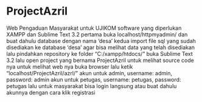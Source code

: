 # ProjectAzril
Web Pengaduan Masyarakat untuk UJIKOM
software yang diperlukan XAMPP dan Sublime Text 3.2
pertama buka localhost/httpmyadmin/ dan buat dahulu database dengan nama ‘desa’
kedua import file sql yang sudah disediakan ke database ‘desa’ agar bisa melihat data yang telah disediakan
lalu pindahkan repository ke folder “C:/xampp/htdocs/”
buka Sublime Text 3.2 lalu open project yang bernama ProjectAzril untuk melihat source code nya
untuk melihat web nya buka browser lalu ketik “localhost/ProjectAzril/azrl/"
akun untuk admin, username: admin, password: admin
akun untuk petugas, username: petugas, password: petugas
lalu untuk masyarakat bisa login langsung atau buat dahulu akunnya dengan cara klik registrasi
